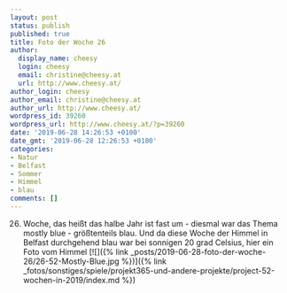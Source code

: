 ```yaml
---
layout: post
status: publish
published: true
title: Foto der Woche 26
author:
  display_name: cheesy
  login: cheesy
  email: christine@cheesy.at
  url: http://www.cheesy.at/
author_login: cheesy
author_email: christine@cheesy.at
author_url: http://www.cheesy.at/
wordpress_id: 39260
wordpress_url: http://www.cheesy.at/?p=39260
date: '2019-06-28 14:26:53 +0100'
date_gmt: '2019-06-28 12:26:53 +0100'
categories:
- Natur
- Belfast
- Sommer
- Himmel
- blau
comments: []
---
```

26. Woche, das heißt das halbe Jahr ist fast um - diesmal war das Thema mostly blue - größtenteils blau. Und da diese Woche der Himmel in Belfast durchgehend blau war bei sonnigen 20 grad Celsius, hier ein Foto vom Himmel
[![]({% link _posts/2019-06-28-foto-der-woche-26/26-52-Mostly-Blue.jpg %})]({% link _fotos/sonstiges/spiele/projekt365-und-andere-projekte/project-52-wochen-in-2019/index.md %})
